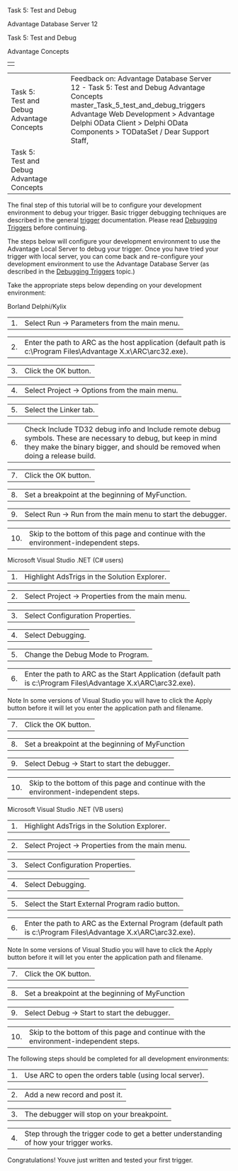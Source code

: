 Task 5: Test and Debug




Advantage Database Server 12  

Task 5: Test and Debug

Advantage Concepts

|  |
| --- |
|  |

|  |  |  |  |  |
| --- | --- | --- | --- | --- |
| Task 5: Test and Debug  Advantage Concepts |  |  | Feedback on: Advantage Database Server 12 - Task 5: Test and Debug Advantage Concepts master\_Task\_5\_test\_and\_debug\_triggers Advantage Web Development > Advantage Delphi OData Client > Delphi OData Components > TODataSet / Dear Support Staff, |  |
| Task 5: Test and Debug  Advantage Concepts |  |  |  |  |

The final step of this tutorial will be to configure your development environment to debug your trigger. Basic trigger debugging techniques are described in the general [trigger](master_triggers.htm) documentation. Please read [Debugging Triggers](master_debugging_triggers.htm) before continuing.

The steps below will configure your development environment to use the Advantage Local Server to debug your trigger. Once you have tried your trigger with local server, you can come back and re-configure your development environment to use the Advantage Database Server (as described in the [Debugging Triggers](master_debugging_triggers.htm) topic.)

Take the appropriate steps below depending on your development environment:

Borland Delphi/Kylix

|  |  |
| --- | --- |
| 1. | Select Run -> Parameters from the main menu. |

|  |  |
| --- | --- |
| 2. | Enter the path to ARC as the host application (default path is c:\Program Files\Advantage X.x\ARC\arc32.exe). |

|  |  |
| --- | --- |
| 3. | Click the OK button. |

|  |  |
| --- | --- |
| 4. | Select Project -> Options from the main menu. |

|  |  |
| --- | --- |
| 5. | Select the Linker tab. |

|  |  |
| --- | --- |
| 6. | Check Include TD32 debug info and Include remote debug symbols. These are necessary to debug, but keep in mind they make the binary bigger, and should be removed when doing a release build. |

|  |  |
| --- | --- |
| 7. | Click the OK button. |

|  |  |
| --- | --- |
| 8. | Set a breakpoint at the beginning of MyFunction. |

|  |  |
| --- | --- |
| 9. | Select Run -> Run from the main menu to start the debugger. |

|  |  |
| --- | --- |
| 10. | Skip to the bottom of this page and continue with the environment-independent steps. |

Microsoft Visual Studio .NET (C# users)

|  |  |
| --- | --- |
| 1. | Highlight AdsTrigs in the Solution Explorer. |

|  |  |
| --- | --- |
| 2. | Select Project -> Properties from the main menu. |

|  |  |
| --- | --- |
| 3. | Select Configuration Properties. |

|  |  |
| --- | --- |
| 4. | Select Debugging. |

|  |  |
| --- | --- |
| 5. | Change the Debug Mode to Program. |

|  |  |
| --- | --- |
| 6. | Enter the path to ARC as the Start Application (default path is c:\Program Files\Advantage X.x\ARC\arc32.exe). |

Note In some versions of Visual Studio you will have to click the Apply button before it will let you enter the application path and filename.

|  |  |
| --- | --- |
| 7. | Click the OK button. |

|  |  |
| --- | --- |
| 8. | Set a breakpoint at the beginning of MyFunction |

|  |  |
| --- | --- |
| 9. | Select Debug -> Start to start the debugger. |

|  |  |
| --- | --- |
| 10. | Skip to the bottom of this page and continue with the environment-independent steps. |

Microsoft Visual Studio .NET (VB users)

|  |  |
| --- | --- |
| 1. | Highlight AdsTrigs in the Solution Explorer. |

|  |  |
| --- | --- |
| 2. | Select Project -> Properties from the main menu. |

|  |  |
| --- | --- |
| 3. | Select Configuration Properties. |

|  |  |
| --- | --- |
| 4. | Select Debugging. |

|  |  |
| --- | --- |
| 5. | Select the Start External Program radio button. |

|  |  |
| --- | --- |
| 6. | Enter the path to ARC as the External Program (default path is c:\Program Files\Advantage X.x\ARC\arc32.exe). |

Note In some versions of Visual Studio you will have to click the Apply button before it will let you enter the application path and filename.

|  |  |
| --- | --- |
| 7. | Click the OK button. |

|  |  |
| --- | --- |
| 8. | Set a breakpoint at the beginning of MyFunction |

|  |  |
| --- | --- |
| 9. | Select Debug -> Start to start the debugger. |

|  |  |
| --- | --- |
| 10. | Skip to the bottom of this page and continue with the environment-independent steps. |

The following steps should be completed for all development environments:

|  |  |
| --- | --- |
| 1. | Use ARC to open the orders table (using local server). |

|  |  |
| --- | --- |
| 2. | Add a new record and post it. |

|  |  |
| --- | --- |
| 3. | The debugger will stop on your breakpoint. |

|  |  |
| --- | --- |
| 4. | Step through the trigger code to get a better understanding of how your trigger works. |

Congratulations! Youve just written and tested your first trigger.
